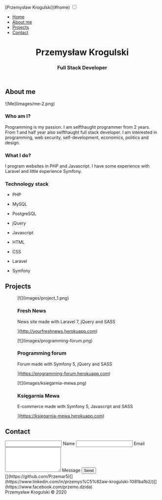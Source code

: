 <nav class="navbar bg-primary text-light" aria-labelledby="navbar__brand">

<div class="navbar__wrapper">[Przemysław Krogulski](#home) <input type="checkbox" id="toggler" aria-expanded="false" aria-controls="menuList" aria-label="Toggle navigation"> <label for="toggler" class="navbar__toggler"><span class="line"></span></label> 

*   [Home](#home)
*   [About me](#about)
*   [Projects](#projects)
*   [Contact](#contact)

</div>

</nav>

<header id="home">

<div id="hero">

<div class="card home__card">

# Przemysław Krogulski

### Full Stack Developer

</div>

</div>

</header>

<main>

<section class="section" id="about">

<div class="wrapper">

## About me

<div class="about__content">

<div class="about__left">![Me](images/me-2.png)

<article class="about__article animation--fade-in">

### Who am I?

Programming is my passion. I am selfthaught programmer from 2 years. From 1 and half year also selfthaught full stack developer. I am interested in programming, web security, self-development, economics, politics and design.

</article>

</div>

<div class="about__right">

<article class="about__article animation--fade-in">

### What I do?

I program websites in PHP and Javascript. I have some experience with Laravel and little experience Symfony.

</article>

<article class="about__article animation--fade-in">

### Technology stack

*   PHP

*   MySQL

*   PostgreSQL

*   jQuery

*   Javascript

*   HTML

*   CSS

*   Laravel

*   Symfony

</article>

</div>

</div>

</div>

</section>

<section class="section" id="projects">

<div class="wrapper">

## Projects

<div class="projects__container">

<figure class="project animation--fade-in">[![](images/project_1.png)

<figcaption class="project__caption">

### Fresh News

News site made with Laravel 7, jQuery and SASS

</figcaption>

](http://yourfreshnews.herokuapp.com)</figure>

<figure class="project animation--fade-in">[![](images/programming-forum.png)

<figcaption class="project__caption">

### Programming forum

Forum made with Symfony 5, jQuery and SASS

</figcaption>

](https://programming-forum.herokuapp.com)</figure>

<figure class="project animation--fade-in">[![](images/ksiegarnia-mewa.png)

<figcaption class="project__caption">

### Księgarnia Mewa

E-commerce made with Symfony 5, Javascript and SASS

</figcaption>

](https://ksiegarnia-mewa.herokuapp.com)</figure>

</div>

</div>

</section>

<section class="section" id="contact">

<div class="wrapper">

## Contact

<form class="contact__form" method="post"><label class="contact__form-control contact__form-control--nam animation--fade-in"><input type="text" class="contact__input" name="name" placeholder=""> <span class="contact__input-placeholder">Name</span> </label> <label class="contact__form-control contact__form-control--email animation--fade-in"> <input type="email" class="contact__input" name="email" placeholder=""> <span class="contact__input-placeholder">Email</span> </label> <label class="contact__form-control contact__form-control--message animation--fade-in"> <textarea class="contact__textarea" name="message" rows="5" placeholder=""></textarea> <span class="contact__input-placeholder">Message</span> </label> <button class="btn btn-primary contact__form-submit animation--fade-in">Send <span class="fas fa-paper-plane"></span></button> </form>

</div>

</section>

</main>

<footer class="footer">

<div class="wrapper">

<div class="socials">[<span class="fab fa-github"></span>](https://github.com/Przemar5)[<span class="fab fa-linkedin-in"></span>](https://www.linkedin.com/in/przemys%C5%82aw-krogulski-1081ba1b2/)[<span class="fab fa-facebook-f"></span>](https://www.facebook.com/przemo.dzida)</div>

<div class="footer__footprint">Przemysław Krogulski © <time datetime="2020">2020</time></div>

</div>

</footer>